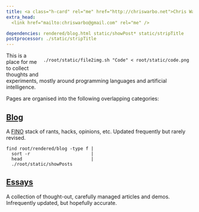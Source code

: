 ```yaml
---
title: <a class="h-card" rel="me" href="http://chriswarbo.net">Chris Warburton</a>'s Homepage
extra_head:
  <link href="mailto:chriswarbo@gmail.com" rel="me" />

dependencies: rendered/blog.html static/showPost* static/stripTitle
postprocessor: ./static/stripTitle
---
```


<div style="float: right; margin: 0 10px 10px 10px;" >

```{.unwrap pipe="sh | pandoc -t json"}
./root/static/file2img.sh "Code" < root/static/code.png
```

</div>

This is a place for me to collect thoughts and experiments, mostly around
programming languages and artificial intelligence.

Pages are organised into the following overlapping categories:

## [Blog](/blog.html)

A [FINO](http://en.wikipedia.org/wiki/FINO) stack of rants, hacks,
opinions, etc. Updated frequently but rarely revised.

```{.unwrap pipe="bash | pandoc -t json"}
find root/rendered/blog -type f |
  sort -r                       |
  head                          |
  ./root/static/showPosts
```

## [Essays](/essays.html)

A collection of thought-out, carefully managed articles and demos.
Infrequently updated, but hopefully accurate.
